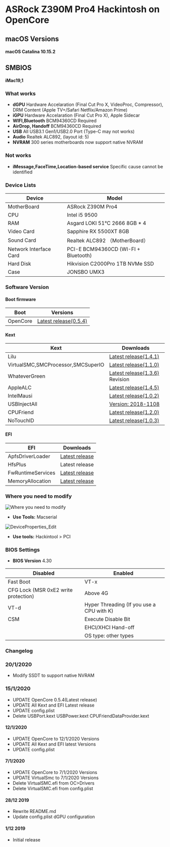 # ASRock Z390M Pro4 Hackintosh on OpenCore

## macOS Versions
#### macOS Catalina 10.15.2

## SMBIOS
#### iMac19,1

### What works
- **dGPU** Hardware Accelaration (Final Cut Pro X, VideoProc, Compressor), DRM Content (Apple TV+/Safari Netflix/Amazon Prime)
- **iGPU** Hardware Accelaration (Final Cut Pro X), Apple Sidecar
- **WIFI,Bluetooth** BCM94360CD Required
- **AirDrop, Handoff** BCM94360CD Required
- **USB** All USB3.1 Gen1/USB2.0 Port (Type-C may not works)
- **Audio** Realtek ALC892, (layout id: 5)
- **NVRAM** 300 series motherboards now support native NVRAM

### Not works
- **iMessage,FaceTime,Location-based service** Specific cause cannot be identified

### Device Lists
| Device | Model |
|----|----|
| MotherBoard | ASRock Z390M Pro4 |
| CPU | Intel i5 9500 |
| RAM | Asgard LOKI 51℃ 2666 8GB * 4|
| Video Card | Sapphire RX 5500XT 8GB|
| Sound Card | Realtek ALC892 （MotherBoard）|
| Network Interface Card | PCI-E BCM94360CD (WI-FI + Bluetooth) |
| Hard Disk | Hikvision C2000Pro 1TB NVMe SSD |
| Case | JONSBO UMX3 |

### Software Version
#### Boot firmware
| Boot  | Versions |
|----|----|
| OpenCore | [Latest release(0.5.4)](https://github.com/acidanthera/OpenCorePkg) |

#### Kext
| Kext | Downloads |
|----|----|
| Lilu | [Latest release(1.4.1)](https://github.com/acidanthera/Lilu) |
| VirtualSMC,SMCProcessor,SMCSuperIO| [Latest release(1.1.0)](https://github.com/acidanthera/VirtualSMC) |
| WhateverGreen | [Latest release(1.3.6)](https://github.com/bugprogrammer/WhateverGreen) Revision |
| AppleALC | [Latest release(1.4.5)](https://github.com/acidanthera/AppleALC) |
| IntelMausi | [Latest release(1.0.2)](https://github.com/acidanthera/IntelMausi) |
| USBInjectAll | [Version: 2018-1108](https://bitbucket.org/RehabMan/os-x-usb-inject-all/downloads/?tab=downloads) |
| CPUFriend | [Latest release(1.2.0)](https://github.com/acidanthera/CPUFriend) |
| NoTouchID | [Latest release(1.0.3)](https://github.com/al3xtjames/NoTouchID) |

#### EFI
| EFI | Downloads |
|----|----|
| ApfsDriverLoader | [Latest release](https://github.com/acidanthera/AppleSupportPkg) |
| HfsPlus | Latest release |
| FwRuntimeServices | [Latest release](https://github.com/acidanthera/AppleSupportPkg) |
| MemoryAllocation | [Latest release](https://github.com/williambj1/OpenCore-Factory/releases/tag/OpenCore-UEFI-Drivers) |


### Where you need to modify
![Where you need to modify](https://github.com/SeonMe/ASRock-Hackintosh-OC/raw/master/Images/config_edit.png)
- **Use Tools:** Macserial

![DeviceProperties_Edit](https://github.com/SeonMe/ASRock-Hackintosh-OC/raw/master/Images/DeviceProperties_Edit.png)
- **Use tools:** Hackintool > PCI

### BIOS Settings
- **BIOS Version** 4.30

| Disabled | Enabled |
|----|----|
| Fast Boot | VT-x |
| CFG Lock (MSR 0xE2 write protection) | Above 4G |
| VT-d | Hyper Threading (If you use a CPU with K) |
| CSM | Execute Disable Bit |
| | EHCI/XHCI Hand-off |
| | OS type: other types |

### Changelog

### 20/1/2020
* Modify SSDT to support native NVRAM

### 15/1/2020
* UPDATE OpenCore 0.5.4(Latest release)
* UPDATE All Kext and EFI Latest release
* UPDATE config.plist
* Delete USBPort.kext USBPower.kext CPUFriendDataProvider.kext

#### 12/1/2020
* UPDATE OpenCore to 12/1/2020 Versions
* UPDATE All Kext and EFI latest Versions
* UPDATE config.plist

#### 7/1/2020
* UPDATE OpenCore to 7/1/2020 Versions
* UPDATE VirtualSmc to 7/1/2020 Versions
* Delete VirtualSMC.efi from OC>Drivers
* Delete VirtualSMC.efi from config.plist

#### 28/12 2019
* Rewrite README.md
* Update config.plist dGPU configuration

#### 1/12 2019
* Initial release
